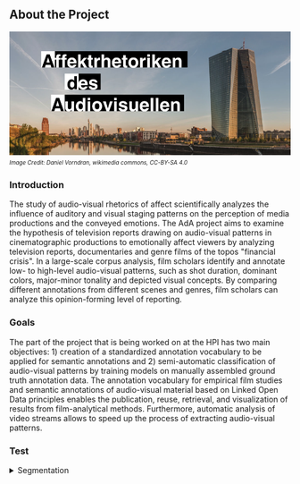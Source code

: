 ## About the Project

![Title Picture](ada2.png)
*<font size="1">Image Credit: Daniel Vorndran, wikimedia commons, CC-BY-SA 4.0</font>*

### Introduction

The study of audio-visual rhetorics of affect scientifically analyzes the influence of auditory and visual staging patterns on the perception of media productions and the conveyed emotions. The AdA project aims to examine the hypothesis of television reports drawing on audio-visual patterns in cinematographic productions to emotionally affect viewers by analyzing television reports, documentaries and genre films of the topos "financial crisis". In a large-scale corpus analysis, film scholars identify and annotate low- to high-level audio-visual patterns, such as shot duration, dominant colors, major-minor tonality and depicted visual concepts. By comparing different annotations from different scenes and genres, film scholars can analyze this opinion-forming level of reporting.

### Goals

The part of the project that is being worked on at the HPI has two main objectives: 1) creation of a standardized annotation vocabulary to be applied for semantic annotations and 2) semi-automatic classification of audio-visual patterns by training models on manually assembled ground truth annotation data. The annotation vocabulary for empirical film studies and semantic annotations of audio-visual material based on Linked Open Data principles enables the publication, reuse, retrieval, and visualization of results from film-analytical methods. Furthermore, automatic analysis of video streams allows to speed up the process of extracting audio-visual patterns.

### Test

<details>
<summary>Segmentation</summary>

ExpressiveMovement: Expressive Movement' [Ger. Ausdrucksbewegung] refers to a phenomenological concept (see Plessner: Die Deutung des mimischen Ausdrucks, 1982, Bühler: Ausdruckstheorie, 1933, Wundt: Völkerpsychologie, 1900–1920) that was adapted to describe the affective dynamics of audiovisual images (Kappelhoff/Bakels: Zuschauergefühl, 2011). In this regard films are understood as movement patterns that combine different staging tools such as sound composition, montage rhythm, camera movements, and acting into one temporal gestalt. These patterns organize the spectators' perception processes over the temporal course of film viewing (see Müller/Kappelhoff: Cinematic Metaphor, 2018, 132). This annotation type provides free descriptions of these cinematic expressive movements.

</details>
